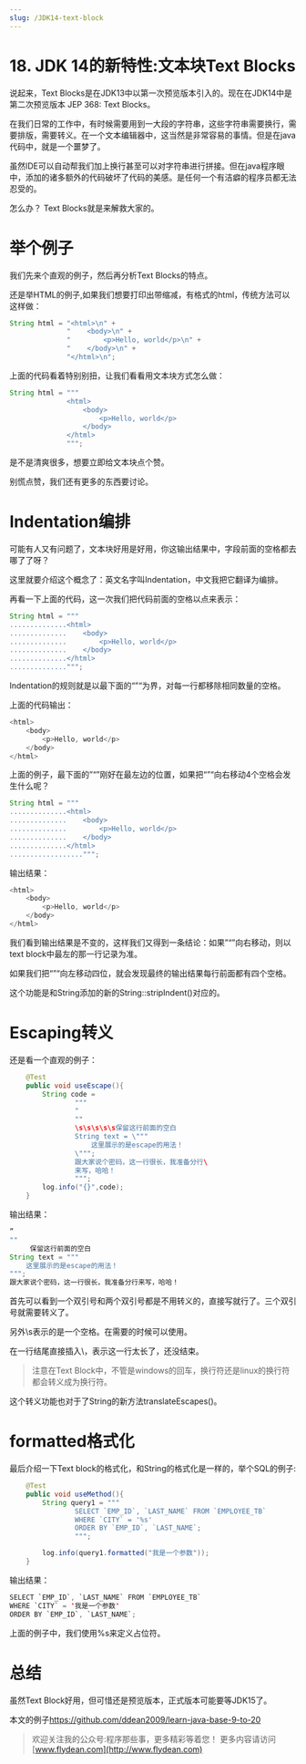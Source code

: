 ```yaml
---
slug: /JDK14-text-block
---
```


# 18. JDK 14的新特性:文本块Text Blocks

说起来，Text Blocks是在JDK13中以第一次预览版本引入的。现在在JDK14中是第二次预览版本 JEP 368: Text Blocks。

在我们日常的工作中，有时候需要用到一大段的字符串，这些字符串需要换行，需要排版，需要转义。在一个文本编辑器中，这当然是非常容易的事情。但是在java代码中，就是一个噩梦了。

虽然IDE可以自动帮我们加上换行甚至可以对字符串进行拼接。但在java程序眼中，添加的诸多额外的代码破坏了代码的美感。是任何一个有洁癖的程序员都无法忍受的。

怎么办？ Text Blocks就是来解救大家的。

# 举个例子

我们先来个直观的例子，然后再分析Text Blocks的特点。

还是举HTML的例子,如果我们想要打印出带缩减，有格式的html，传统方法可以这样做：

~~~java
String html = "<html>\n" +
              "    <body>\n" +
              "        <p>Hello, world</p>\n" +
              "    </body>\n" +
              "</html>\n";
~~~

上面的代码看着特别别扭，让我们看看用文本块方式怎么做：

~~~java
String html = """
              <html>
                  <body>
                      <p>Hello, world</p>
                  </body>
              </html>
              """;
~~~

是不是清爽很多，想要立即给文本块点个赞。

别慌点赞，我们还有更多的东西要讨论。

#  Indentation编排

可能有人又有问题了，文本块好用是好用，你这输出结果中，字段前面的空格都去哪了了呀？

这里就要介绍这个概念了：英文名字叫Indentation，中文我把它翻译为编排。

再看一下上面的代码，这一次我们把代码前面的空格以点来表示：

~~~java
String html = """
..............<html>
..............    <body>
..............        <p>Hello, world</p>
..............    </body>
..............</html>
..............""";
~~~

Indentation的规则就是以最下面的“”“为界，对每一行都移除相同数量的空格。

上面的代码输出：

~~~java
<html>
    <body>
        <p>Hello, world</p>
    </body>
</html>
~~~

上面的例子，最下面的”“”刚好在最左边的位置，如果把“”“向右移动4个空格会发生什么呢？

~~~java
String html = """
..............<html>
..............    <body>
..............        <p>Hello, world</p>
..............    </body>
..............</html>
..................""";
~~~

输出结果：

~~~java
<html>
    <body>
        <p>Hello, world</p>
    </body>
</html>
~~~

我们看到输出结果是不变的，这样我们又得到一条结论：如果”“”向右移动，则以text block中最左的那一行记录为准。

如果我们把“”“向左移动四位，就会发现最终的输出结果每行前面都有四个空格。

这个功能是和String添加的新的String::stripIndent()对应的。

# Escaping转义

还是看一个直观的例子：

~~~java
    @Test
    public void useEscape(){
        String code =
                """
                "
                ""
                \s\s\s\s\s保留这行前面的空白
                String text = \"""
                    这里展示的是escape的用法！
                \""";
                跟大家说个密码，这一行很长，我准备分行\
                来写，哈哈！
                """;
        log.info("{}",code);
    }
~~~

输出结果：

~~~java
”
""
     保留这行前面的空白
String text = """
    这里展示的是escape的用法！
""";
跟大家说个密码，这一行很长，我准备分行来写，哈哈！
~~~

首先可以看到一个双引号和两个双引号都是不用转义的，直接写就行了。三个双引号就需要转义了。

另外\s表示的是一个空格。在需要的时候可以使用。

在一行结尾直接插入\，表示这一行太长了，还没结束。

> 注意在Text Block中，不管是windows的回车，换行符还是linux的换行符都会转义成为换行符。

这个转义功能也对于了String的新方法translateEscapes()。

# formatted格式化

最后介绍一下Text block的格式化，和String的格式化是一样的，举个SQL的例子:

~~~java
    @Test
    public void useMethod(){
        String query1 = """
                SELECT `EMP_ID`, `LAST_NAME` FROM `EMPLOYEE_TB`
                WHERE `CITY` = '%s'
                ORDER BY `EMP_ID`, `LAST_NAME`;
                """;

        log.info(query1.formatted("我是一个参数"));
    }
~~~

输出结果：

~~~java
SELECT `EMP_ID`, `LAST_NAME` FROM `EMPLOYEE_TB`
WHERE `CITY` = '我是一个参数'
ORDER BY `EMP_ID`, `LAST_NAME`;
~~~

上面的例子中，我们使用%s来定义占位符。

# 总结

虽然Text Block好用，但可惜还是预览版本，正式版本可能要等JDK15了。

本文的例子[https://github.com/ddean2009/learn-java-base-9-to-20
](https://github.com/ddean2009/learn-java-base-9-to-20)

> 欢迎关注我的公众号:程序那些事，更多精彩等着您！
> 更多内容请访问 [www.flydean.com](http://www.flydean.com)








